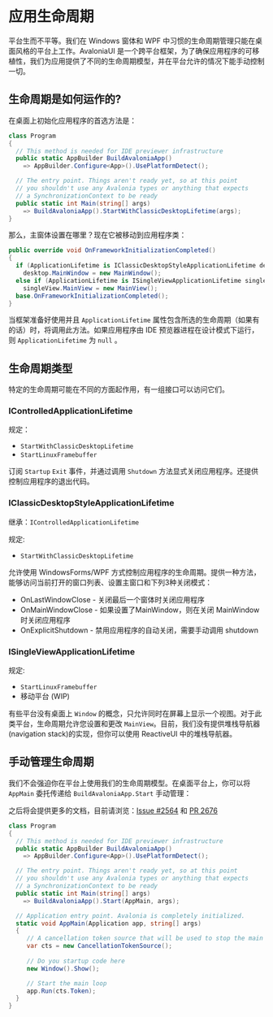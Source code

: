 # 应用生命周期

平台生而不平等。我们在 Windows 窗体和 WPF 中习惯的生命周期管理只能在桌面风格的平台上工作。AvaloniaUI 是一个跨平台框架，为了确保应用程序的可移植性，我们为应用提供了不同的生命周期模型，并在平台允许的情况下能手动控制一切。

## 生命周期是如何运作的?

在桌面上初始化应用程序的首选方法是：

```csharp
class Program
{
  // This method is needed for IDE previewer infrastructure
  public static AppBuilder BuildAvaloniaApp() 
    => AppBuilder.Configure<App>().UsePlatformDetect();

  // The entry point. Things aren't ready yet, so at this point
  // you shouldn't use any Avalonia types or anything that expects
  // a SynchronizationContext to be ready
  public static int Main(string[] args) 
    => BuildAvaloniaApp().StartWithClassicDesktopLifetime(args);
}
```

那么，主窗体设置在哪里？现在它被移动到应用程序类：

```csharp
public override void OnFrameworkInitializationCompleted()
{
  if (ApplicationLifetime is IClassicDesktopStyleApplicationLifetime desktop)
    desktop.MainWindow = new MainWindow();
  else if (ApplicationLifetime is ISingleViewApplicationLifetime singleView)
    singleView.MainView = new MainView();
  base.OnFrameworkInitializationCompleted();
}
```

当框架准备好使用并且 `ApplicationLifetime` 属性包含所选的生命周期（如果有的话）时，将调用此方法。如果应用程序由 IDE 预览器进程在设计模式下运行，则 `ApplicationLifetime` 为 `null` 。

## 生命周期类型

特定的生命周期可能在不同的方面起作用，有一组接口可以访问它们。

### IControlledApplicationLifetime

规定：

- `StartWithClassicDesktopLifetime`
- `StartLinuxFramebuffer`

订阅 `Startup` `Exit` 事件，并通过调用 `Shutdown` 方法显式关闭应用程序。还提供控制应用程序的退出代码。

### IClassicDesktopStyleApplicationLifetime

继承：`IControlledApplicationLifetime`

规定:

- `StartWithClassicDesktopLifetime`

允许使用 WindowsForms/WPF 方式控制应用程序的生命周期。提供一种方法，能够访问当前打开的窗口列表、设置主窗口和下列3种关闭模式：

- OnLastWindowClose - 关闭最后一个窗体时关闭应用程序
- OnMainWindowClose - 如果设置了MainWindow，则在关闭 MainWindow 时关闭应用程序
- OnExplicitShutdown - 禁用应用程序的自动关闭，需要手动调用 shutdown

### ISingleViewApplicationLifetime

规定:

- `StartLinuxFramebuffer`
- 移动平台 (WIP)

有些平台没有桌面上 `Window` 的概念，只允许同时在屏幕上显示一个视图。对于此类平台，生命周期允许您设置和更改 `MainView`。目前，我们没有提供堆栈导航器(navigation stack)的实现，但你可以使用 ReactiveUI 中的堆栈导航器。

## 手动管理生命周期

我们不会强迫你在平台上使用我们的生命周期模型。在桌面平台上，你可以将 `AppMain` 委托传递给 `BuildAvaloniaApp.Start` 手动管理：

之后将会提供更多的文档，目前请浏览：[Issue #2564](https://github.com/AvaloniaUI/Avalonia/issues/2564) 和  [PR 2676](https://github.com/AvaloniaUI/Avalonia/pull/2676)

```csharp
class Program
{
  // This method is needed for IDE previewer infrastructure
  public static AppBuilder BuildAvaloniaApp() 
    => AppBuilder.Configure<App>().UsePlatformDetect();

  // The entry point. Things aren't ready yet, so at this point
  // you shouldn't use any Avalonia types or anything that expects
  // a SynchronizationContext to be ready
  public static int Main(string[] args) 
    => BuildAvaloniaApp().Start(AppMain, args);

  // Application entry point. Avalonia is completely initialized.
  static void AppMain(Application app, string[] args)
  {
     // A cancellation token source that will be used to stop the main loop
     var cts = new CancellationTokenSource();
     
     // Do you startup code here
     new Window().Show();

     // Start the main loop
     app.Run(cts.Token);
  }
}
```
